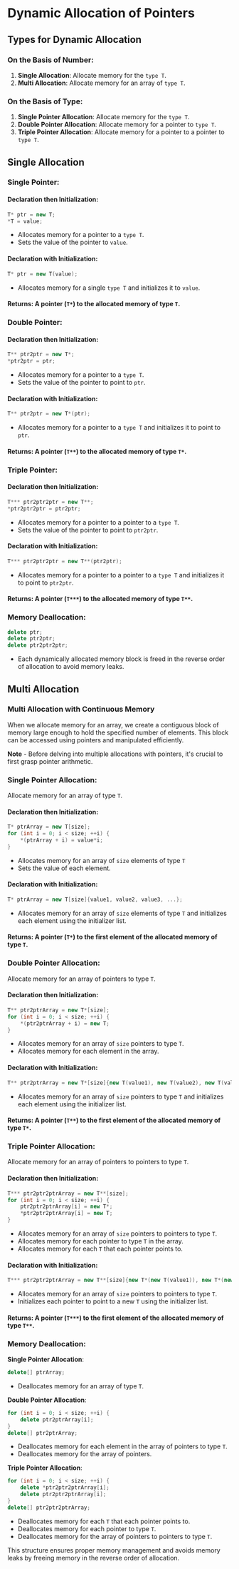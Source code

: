 # Dynamic Allocation of Pointers

## Types for Dynamic Allocation

### On the Basis of Number:

1. **Single Allocation**: Allocate memory for the `type T`.
2. **Multi Allocation**: Allocate memory for an array of `type T`.

### On the Basis of Type:

1. **Single Pointer Allocation**: Allocate memory for the `type T`.
2. **Double Pointer Allocation**: Allocate memory for a pointer to `type T`.
3. **Triple Pointer Allocation**: Allocate memory for a pointer to a pointer to `type T`.

## Single Allocation

### **Single Pointer**:

#### **Declaration then Initialization**:

```cpp
T* ptr = new T;
*T = value;
```

- Allocates memory for a pointer to a `type T`.
- Sets the value of the pointer to `value`.

#### **Declaration with Initialization**:

```cpp
T* ptr = new T(value);
```

- Allocates memory for a single `type T` and initializes it to `value`.

#### **Returns**: A pointer (`T*`) to the allocated memory of type `T`.

### **Double Pointer**:

#### **Declaration then Initialization**:

```cpp
T** ptr2ptr = new T*;
*ptr2ptr = ptr;
```

- Allocates memory for a pointer to a `type T`.
- Sets the value of the pointer to point to `ptr`.

#### **Declaration with Initialization**:

```cpp
T** ptr2ptr = new T*(ptr);
```

- Allocates memory for a pointer to a `type T` and initializes it to point to `ptr`.

#### **Returns**: A pointer (`T**`) to the allocated memory of type `T*`.

### **Triple Pointer**:

#### **Declaration then Initialization**:

```cpp
T*** ptr2ptr2ptr = new T**;
*ptr2ptr2ptr = ptr2ptr;
```

- Allocates memory for a pointer to a pointer to a `type T`.
- Sets the value of the pointer to point to `ptr2ptr`.

#### **Declaration with Initialization**:

```cpp
T*** ptr2ptr2ptr = new T**(ptr2ptr);
```

- Allocates memory for a pointer to a pointer to a `type T` and initializes it to point to `ptr2ptr`.

#### **Returns**: A pointer (`T***`) to the allocated memory of type `T**`.

### **Memory Deallocation**:

```cpp
delete ptr;
delete ptr2ptr;
delete ptr2ptr2ptr;
```

- Each dynamically allocated memory block is freed in the reverse order of allocation to avoid memory leaks.

## Multi Allocation

### Multi Allocation with Continuous Memory

When we allocate memory for an array, we create a contiguous block of memory large enough to hold the specified number of elements. This block can be accessed using pointers and manipulated efficiently.

**Note** - Before delving into multiple allocations with pointers, it's crucial to first grasp pointer arithmetic.

### **Single Pointer Allocation**:

Allocate memory for an array of type `T`.

#### **Declaration then Initialization**:

```cpp
T* ptrArray = new T[size];
for (int i = 0; i < size; ++i) {
    *(ptrArray + i) = value*i;
}
```

- Allocates memory for an array of `size` elements of type `T`
- Sets the value of each element.

#### **Declaration with Initialization**:

```cpp
T* ptrArray = new T[size]{value1, value2, value3, ...};
```

- Allocates memory for an array of `size` elements of type `T` and initializes each element using the initializer list.

#### **Returns**: A pointer (`T*`) to the first element of the allocated memory of type `T`.

### **Double Pointer Allocation**:

Allocate memory for an array of pointers to type `T`.

#### **Declaration then Initialization**:

```cpp
T** ptr2ptrArray = new T*[size];
for (int i = 0; i < size; ++i) {
    *(ptr2ptrArray + i) = new T;
}
```

- Allocates memory for an array of `size` pointers to type `T`.
- Allocates memory for each element in the array.

#### **Declaration with Initialization**:

```cpp
T** ptr2ptrArray = new T*[size]{new T(value1), new T(value2), new T(value3), ...};
```

- Allocates memory for an array of `size` pointers to type `T` and initializes each element using the initializer list.

#### **Returns**: A pointer (`T**`) to the first element of the allocated memory of type `T*`.

### **Triple Pointer Allocation**:

Allocate memory for an array of pointers to pointers to type `T`.

#### **Declaration then Initialization**:

```cpp
T*** ptr2ptr2ptrArray = new T**[size];
for (int i = 0; i < size; ++i) {
    ptr2ptr2ptrArray[i] = new T*;
    *ptr2ptr2ptrArray[i] = new T;
}
```

- Allocates memory for an array of `size` pointers to pointers to type `T`.
- Allocates memory for each pointer to type `T` in the array.
- Allocates memory for each `T` that each pointer points to.

#### **Declaration with Initialization**:

```cpp
T*** ptr2ptr2ptrArray = new T**[size]{new T*(new T(value1)), new T*(new T(value2)), new T*(new T(value3)), ...};
```

- Allocates memory for an array of `size` pointers to pointers to type `T`.
- Initializes each pointer to point to a new `T` using the initializer list.

#### **Returns**: A pointer (`T***`) to the first element of the allocated memory of type `T**`.

### **Memory Deallocation**:

**Single Pointer Allocation**:

```cpp
delete[] ptrArray;
```

- Deallocates memory for an array of type `T`.

**Double Pointer Allocation**:

```cpp
for (int i = 0; i < size; ++i) {
    delete ptr2ptrArray[i];
}
delete[] ptr2ptrArray;
```

- Deallocates memory for each element in the array of pointers to type `T`.
- Deallocates memory for the array of pointers.

**Triple Pointer Allocation**:

```cpp
for (int i = 0; i < size; ++i) {
    delete *ptr2ptr2ptrArray[i];
    delete ptr2ptr2ptrArray[i];
}
delete[] ptr2ptr2ptrArray;
```

- Deallocates memory for each `T` that each pointer points to.
- Deallocates memory for each pointer to type `T`.
- Deallocates memory for the array of pointers to pointers to type `T`.

This structure ensures proper memory management and avoids memory leaks by freeing memory in the reverse order of allocation.
